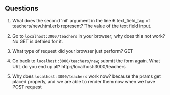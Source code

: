 ## Questions

1. What does the second 'nil' argument in the line 6 text_field_tag of teachers/new.html.erb represent?
The value of the text field input.

2. Go to `localhost:3000/teachers` in your browser; why does this not work?
No GET is defnied for it.

3. What type of request did your browser just perform?
GET

4. Go back to `localhost:3000/teachers/new`; submit the form again. What URL do you end up at?
http://localhost:3000/teachers

5. Why does `localhost:3000/teachers` work now?
because the prams get placed properly, and we are able to render them now when we have POST request
